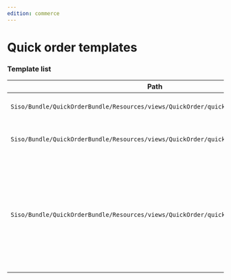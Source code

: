 ```yaml
---
edition: commerce
---
```


# Quick order templates

### Template list

| Path     | Description       |
| -------- | ----------------- |
| `Siso/Bundle/QuickOrderBundle/Resources/views/QuickOrder/quick_order.html.twig` | Entry page for quick order. |
| `Siso/Bundle/QuickOrderBundle/Resources/views/QuickOrder/quick_order_form.html.twig` | Renders the content of the quick order page. |
| `Siso/Bundle/QuickOrderBundle/Resources/views/QuickOrder/quick_order_line.html.twig` | Renders the content of one quick order line. This template is used to replace the quick order line after creating the line preview. |
